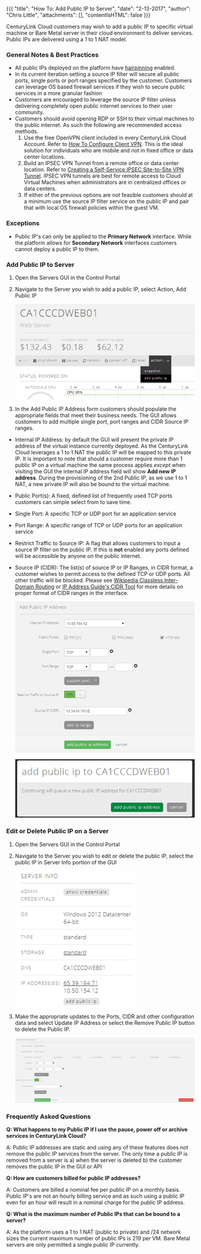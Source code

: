 {{{
  "title": "How To: Add Public IP to Server",
  "date": "2-13-2017",
  "author": "Chris Little",
  "attachments": [],
  "contentIsHTML": false
}}}

CenturyLink Cloud customers may wish to add a public IP to specific virtual machine or Bare Metal server in their cloud environment to deliver services.  Public IPs are delivered using a 1 to 1 NAT model.

### General Notes & Best Practices

* All public IPs deployed on the platform have [hairpinning](../Network/hairpin-nats.md) enabled. 
* In its current iteration setting a source IP filter will secure all public ports, single ports or port ranges specified by the customer. Customers can leverage OS based firewall services if they wish to secure public services in a more granular fashion
* Customers are encouraged to leverage the source IP filter unless delivering completely open public internet services to their user community.
* Customers should avoid opening RDP or SSH to their virtual machines to the public internet. As such the following are recommended access methods.
    1. Use the free OpenVPN client included in every CenturyLink Cloud Account. Refer to [How To Configure Client VPN](../Network/how-to-configure-client-vpn.md). This is the ideal solution for individuals who are mobile and not in fixed office or data center locations.
    2. Build an IPSEC VPN Tunnel from a remote office or data center location. Refer to [Creating a Self-Service IPSEC Site-to-Site VPN Tunnel](../Network/creating-a-self-service-ipsec-site-to-site-vpn-tunnel.md). IPSEC VPN tunnels are best for remote access to Cloud Virtual Machines when administrators are in centralized offices or data centers.
    3. If either of the previous options are not feasible customers should at a minimum use the source IP filter service on the public IP and pair that with local OS firewall policies within the guest VM.

### Exceptions
* Public IP's can only be applied to the **Primary Network** interface.  While the platform allows for **Secondary Network** interfaces customers cannot deploy a public IP to them.

### Add Public IP to Server
1. Open the Servers GUI in the Control Portal
2. Navigate to the Server you wish to add a public IP, select Action, Add Public IP

    ![Add Public IP Action](../images/how-to-add-public-ip-to-virtual-machine-01.png)

3. In the Add Public IP Address form customers should populate the appropriate fields that meet their business needs. The GUI allows customers to add multiple single port, port ranges and CIDR Source IP ranges.

  - Internal IP Address: by default the GUI will present the private IP address of the virtual instance currently deployed. As the CenturyLink Cloud leverages a 1 to 1 NAT the public IP will be mapped to this private IP. It is important to note that should a customer require more than 1 public IP on a virtual machine the same process applies _except_ when visiting the GUI the internal IP address field will show **Add new IP address**. During the provisioning of the 2nd Public IP, as we use 1 to 1 NAT, a new private IP will also be bound to the virtual machine.
  - Public Port(s): A fixed, defined list of frequently used TCP ports customers can simple select from to save time.
  - Single Port: A specific TCP or UDP port for an application service
  - Port Range: A specific range of TCP or UDP ports for an application service
  - Restrict Traffic to Source IP: A flag that allows customers to input a source IP filter on the public IP. If this is **not** enabled any ports defined will be accessible by anyone on the public internet.
  - Source IP (CIDR): The list(s) of source IP or IP Ranges, in CIDR format, a customer wishes to permit access to the defined TCP or UDP ports. All other traffic will be blocked. Please see [Wikipedia Classless Inter-Domain Routing](//en.wikipedia.org/wiki/Classless_Inter-Domain_Routing) or [IP Address Guide's CIDR Tool](//www.ipaddressguide.com/cidr) for more details on proper format of CIDR ranges in the interface.

    ![Add Public IP Action](../images/how-to-add-public-ip-to-virtual-machine-02.png)

    ![Add Public IP Action](../images/how-to-add-public-ip-to-virtual-machine-03.png)

### Edit or Delete Public IP on a Server

1. Open the Servers GUI in the Control Portal
2. Navigate to the Server you wish to edit or delete the public IP, select the public IP in Server Info portion of the GUI

    ![Add Public IP Action](../images/how-to-add-public-ip-to-virtual-machine-04.png)

3. Make the appropriate updates to the Ports, CIDR and other configuration data and select Update IP Address or select the Remove Public IP button to delete the Public IP.

    ![Add Public IP Action](../images/how-to-add-public-ip-to-virtual-machine-05.png)

### Frequently Asked Questions

**Q: What happens to my Public IP if I use the pause, power off or archive services in CenturyLink Cloud?**

A: Public IP addresses are static and using any of these features does not remove the public IP services from the server. The only time a public IP is removed from a server is a) when the server is deleted b) the customer removes the public IP in the GUI or API

**Q: How are customers billed for public IP addresses?**

A: Customers are billed a nominal fee per public IP on a monthly basis. Public IP's are not an hourly billing service and as such using a public IP even for an hour will result in a nominal charge for the public IP address.

**Q: What is the maximum number of Public IPs that can be bound to a server?**

A: As the platform uses a 1 to 1 NAT (public to private) and /24 network sizes the current maximum number of public IPs is 219 per VM.  Bare Metal servers are only permitted a single public IP currently.  
